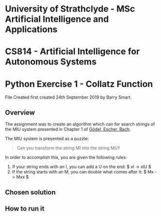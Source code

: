 # University of Strathclyde -  MSc Artificial Intelligence and Applications
# CS814 - Artificial Intelligence for Autonomous Systems
# Python Exercise 1 - Collatz Function
File Created first created 24th September 2019 by Barry Smart.

## Overview
The assignment was to create an algorithm which can for search strings of the MIU system  presented in Chapter 1 of [Gödel, Escher, Bach](https://www.amazon.co.uk/Godel-Escher-Bach-Eternal-Golden/dp/0465026567/).

The MIU system is presented as a puzzle:
> Can you transform the string MI into the string MU?

In order to accomplish this, you are given the following rules:
1. If your string ends with an I, you can add a U on the end: $ xI -> xIU $
2. If the string starts with an M, you can double what comes after it: $ Mx -> Mxx $

## Chosen solution

## How to run it

